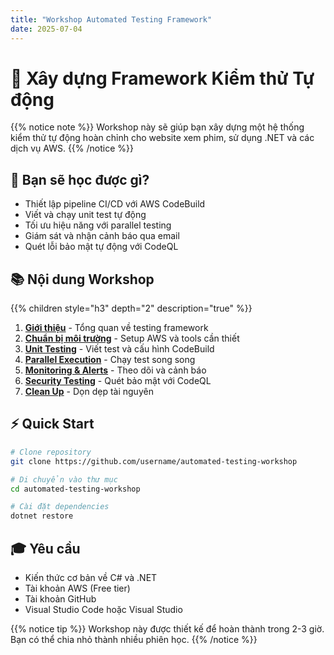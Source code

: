 ```yaml
---
title: "Workshop Automated Testing Framework"
date: 2025-07-04
---
```


# 🚀 Xây dựng Framework Kiểm thử Tự động

{{% notice note %}}
Workshop này sẽ giúp bạn xây dựng một hệ thống kiểm thử tự động hoàn chỉnh cho website xem phim, sử dụng .NET và các dịch vụ AWS.
{{% /notice %}}

## 🎯 Bạn sẽ học được gì?

- Thiết lập pipeline CI/CD với AWS CodeBuild
- Viết và chạy unit test tự động
- Tối ưu hiệu năng với parallel testing
- Giám sát và nhận cảnh báo qua email
- Quét lỗi bảo mật tự động với CodeQL

## 📚 Nội dung Workshop

{{% children style="h3" depth="2" description="true" %}}

1. [**Giới thiệu**](1-introduction/) - Tổng quan về testing framework
2. [**Chuẩn bị môi trường**](2-environment-setup/) - Setup AWS và tools cần thiết
3. [**Unit Testing**](3-automated-unit-test/) - Viết test và cấu hình CodeBuild
4. [**Parallel Execution**](4-parallel-execution/) - Chạy test song song
5. [**Monitoring & Alerts**](5-monitoring/) - Theo dõi và cảnh báo
6. [**Security Testing**](6-security-testing/) - Quét bảo mật với CodeQL
7. [**Clean Up**](7-cleanup/) - Dọn dẹp tài nguyên

## ⚡ Quick Start

```bash
# Clone repository
git clone https://github.com/username/automated-testing-workshop

# Di chuyển vào thư mục
cd automated-testing-workshop

# Cài đặt dependencies
dotnet restore
```

## 🎓 Yêu cầu

- Kiến thức cơ bản về C# và .NET
- Tài khoản AWS (Free tier)
- Tài khoản GitHub
- Visual Studio Code hoặc Visual Studio

{{% notice tip %}}
Workshop này được thiết kế để hoàn thành trong 2-3 giờ. Bạn có thể chia nhỏ thành nhiều phiên học.
{{% /notice %}}
